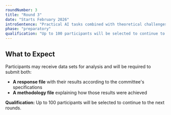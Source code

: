 ```yaml
---
roundNumber: 3
title: "Round 3"
date: "Starts February 2026"
introSentence: "Practical AI tasks combined with theoretical challenges. Students apply their skills and critical thinking through hands-on problem-solving."
phase: "preparatory"
qualification: "Up to 100 participants will be selected to continue to the next rounds"
---
```


## What to Expect

Participants may receive data sets for analysis and will be required to submit both:

- **A response file** with their results according to the committee's specifications
- **A methodology file** explaining how those results were achieved

**Qualification:** Up to 100 participants will be selected to continue to the next rounds.